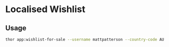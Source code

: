 # Localised Wishlist

## Usage

```bash
thor app:wishlist-for-sale --username mattpatterson --country-code AU
```
